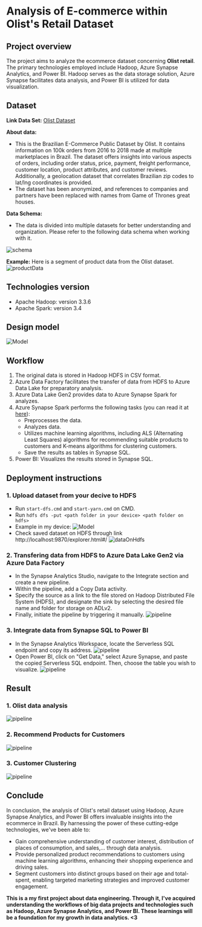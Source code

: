 # Analysis of E-commerce within Olist's Retail Dataset
## Project overview
The project aims to analyze the ecommerce dataset concerning **Olist retail**. The primary technologies employed include Hadoop, Azure Synapse Analytics, and Power BI. Hadoop serves as the data storage solution, Azure Synapse facilitates data analysis, and Power BI is utilized for data visualization.


## Dataset
**Link Data Set:** [Olist Dataset](https://www.kaggle.com/datasets/olistbr/brazilian-ecommerce?select=product_category_name_translation.csv)

**About data:**
- This is the Brazilian E-Commerce Public Dataset by Olist. It contains information on 100k orders from 2016 to 2018 made at multiple marketplaces in Brazil. The dataset offers insights into various aspects of orders, including order status, price, payment, freight performance, customer location, product attributes, and customer reviews. Additionally, a geolocation dataset that correlates Brazilian zip codes to lat/lng coordinates is provided.
- The dataset has been anonymized, and references to companies and partners have been replaced with names from Game of Thrones great houses.

**Data Schema:**
- The data is divided into multiple datasets for better understanding and organization. Please refer to the following data schema when working with it.

![schema](picture/dataschema.png)

**Example:**
Here is a segment of product data from the Olist dataset.
![productData](picture/productData.png)

## Technologies version
- Apache Hadoop: version 3.3.6
- Apache Spark: version 3.4

## Design model
![Model](picture/ModelDesign.png)

## Workflow
1. The original data is stored in Hadoop HDFS in CSV format.
2. Azure Data Factory facilitates the transfer of data from HDFS to Azure Data Lake for preparatory analysis.
3. Azure Data Lake Gen2 provides data to Azure Synapse Spark for analyzes.
4. Azure Synapse Spark performs the following tasks (you can read it at [here](analysisInSynapse.ipynb)):
   - Preprocesses the data.
   - Analyzes data.
   - Utilizes machine learning algorithms, including ALS (Alternating Least Squares) algorithms for recommending suitable products to customers and K-means algorithms for clustering customers.
   - Save the results as tables in Synapse SQL.
5. Power BI: Visualizes the results stored in Synapse SQL.

## Deployment instructions
### 1. Upload dataset from your decive to HDFS
- Run `start-dfs.cmd` and `start-yarn.cmd` on CMD.
- Run `hdfs dfs -put <path folder in your device> <path folder on hdfs>`
- Example in my device:
![Model](picture/uploadDataset.png)
- Check saved dataset on HDFS through link http://localhost:9870/explorer.html#/
![dataOnHdfs](picture/dataOnHdfs.png)

### 2. Transfering data from HDFS to Azure Data Lake Gen2 via Azure Data Factory
- In the Synapse Analytics Studio, navigate to the Integrate section and create a new pipeline.
- Within the pipeline, add a Copy Data activity. 
- Specify the source as a link to the file stored on Hadoop Distributed File System (HDFS), and designate the sink by selecting the desired file name and folder for storage on ADLv2.
- Finally, initiate the pipeline by triggering it manually.
![pipeline](picture/pipeline.png)

### 3. Integrate data from Synapse SQL to Power BI
- In the Synapse Analytics Workspace, locate the Serverless SQL endpoint and copy its address.
![pipeline](picture/linksqlserver.png)
- Open Power BI, click on "Get Data," select Azure Synapse, and paste the copied Serverless SQL endpoint. Then, choose the table you wish to visualize.
![pipeline](picture/connectPowerbi.png)

## Result
### 1. Olist data analysis
![pipeline](picture/statistical.png)
### 2. Recommend Products for Customers
![pipeline](picture/recommendProduct.png)
### 3. Customer Clustering
![pipeline](picture/customerClustering.png)

## Conclude
In conclusion, the analysis of Olist's retail dataset using Hadoop, Azure Synapse Analytics, and Power BI offers invaluable insights into the ecommerce in Brazil. By harnessing the power of these cutting-edge technologies, we've been able to:
- Gain comprehensive understanding of customer interest, distribution of places of consumption, and sales,... through data analysis.
- Provide personalized product recommendations to customers using machine learning algorithms, enhancing their shopping experience and driving sales.
- Segment customers into distinct groups based on their age and total-spent, enabling targeted marketing strategies and improved customer engagement.

**This is a my first project about data engineering. Through it, I've acquired understanding the workflows of big data projects and technologies such as Hadoop, Azure Synapse Analytics, and Power BI. These learnings will be a foundation for my growth in data analytics. <3**
